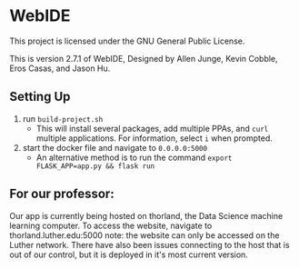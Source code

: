 # WebIDE

This project is licensed under the GNU General Public License.

This is version 2.7.1 of WebIDE, Designed by Allen Junge, Kevin Cobble, Eros Casas, and Jason Hu.

## Setting Up

  1. run <code>build-project.sh</code>
      * This will install several packages, add multiple PPAs, and <code>curl</code> multiple applications. For information, select <code>i</code> when prompted.
  1. start the docker file and navigate to <code>0.0.0.0:5000</code>
      * An alternative method is to run the command <code>export FLASK_APP=app.py && flask run</code>

## For our professor:

  Our app is currently being hosted on thorland, the Data Science machine learning computer. To access the website, navigate to thorland.luther.edu:5000 note: the website can only be accessed on the Luther network. There have also been issues connecting to the host that is out of our control, but it is deployed in it's most current version.
